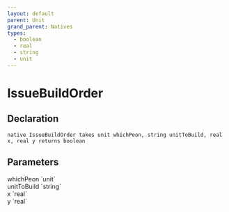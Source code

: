 ```yaml
---
layout: default
parent: Unit
grand_parent: Natives
types:
  - boolean
  - real
  - string
  - unit
---
```


# IssueBuildOrder

## Declaration

```
native IssueBuildOrder takes unit whichPeon, string unitToBuild, real x, real y returns boolean
```

## Parameters
<dl>
  <dt>whichPeon `unit`</dt>
  <dd></dd>

  <dt>unitToBuild `string`</dt>
  <dd></dd>

  <dt>x `real`</dt>
  <dd></dd>

  <dt>y `real`</dt>
  <dd></dd>
</dl>